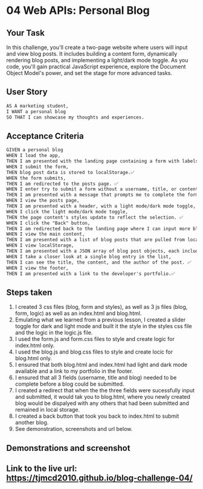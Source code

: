 # 04 Web APIs: Personal Blog

## Your Task

In this challenge, you'll create a two-page website where users will input and view blog posts. It includes building a content form, dynamically rendering blog posts, and implementing a light/dark mode toggle. As you code, you'll gain practical JavaScript experience, explore the Document Object Model's power, and set the stage for more advanced tasks.

## User Story

```md
AS A marketing student,
I WANT a personal blog
SO THAT I can showcase my thoughts and experiences.
```

## Acceptance Criteria

```md
GIVEN a personal blog
WHEN I load the app,
THEN I am presented with the landing page containing a form with labels and inputs for username, blog title, and blog content. ✅
WHEN I submit the form,
THEN blog post data is stored to localStorage.✅
WHEN the form submits,
THEN I am redirected to the posts page. ✅
WHEN I enter try to submit a form without a username, title, or content,
THEN I am presented with a message that prompts me to complete the form.✅
WHEN I view the posts page,
THEN I am presented with a header, with a light mode/dark mode toggle, and a "Back" button. ✅
WHEN I click the light mode/dark mode toggle,
THEN the page content's styles update to reflect the selection. ✅
WHEN I click the "Back" button,
THEN I am redirected back to the landing page where I can input more blog entries. ✅
WHEN I view the main content,
THEN I am presented with a list of blog posts that are pulled from localStorage. ✅
WHEN I view localStorage,
THEN I am presented with a JSON array of blog post objects, each including the post author's username, title of the post, and post's content.✅
WHEN I take a closer look at a single blog entry in the list,
THEN I can see the title, the content, and the author of the post. ✅
WHEN I view the footer,
THEN I am presented with a link to the developer's portfolio.✅ 
```

## Steps taken

1. I created 3 css files (blog, form and styles), as well as 3 js files (blog, form, logic) as well as an index.html and blog.html.
2. Emulating what we learned from a previous lesson, I created a slider toggle for dark and light mode and built it the style in the styles css file and the logic in the logic.js file. 
3. I used the form.js and form.css files to style and create logic for index.html only.
4. I used the blog.js and blog.css files to style and create locic for blog.html only. 
5. I ensured that both blog.html and index.html had light and dark mode available and a link to my portfolio in the footer.
6. I ensured that all 3 fields (username, title and blog) needed to be complete before a blog could be submitted. 
7. I created a redirect that when the the three fields were sucessfully input and submitted, it would tak you to blog.html, where you newly created blog would be dispalyed with any others that had been submitted and remained in local storage. 
8. I created a back button that took you back to index.html to submit another blog. 
9. See demonstration, screenshots and url below.

## Demonstrations and screenshot



## Link to the live url: https://tjmcd2010.github.io/blog-challenge-04/